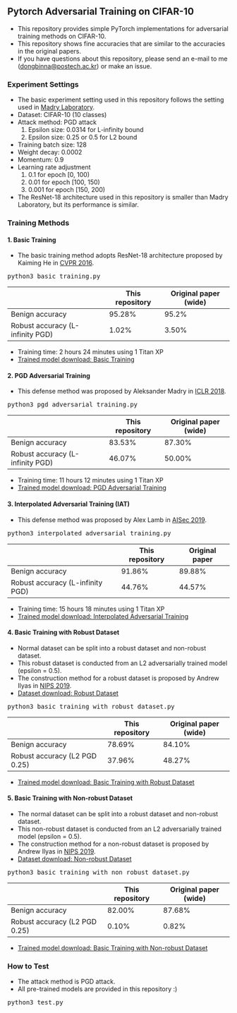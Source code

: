 ## Pytorch Adversarial Training on CIFAR-10

* This repository provides simple PyTorch implementations for adversarial training methods on CIFAR-10.
* This repository shows fine accuracies that are similar to the accuracies in the original papers.
* If you have questions about this repository, please send an e-mail to me (dongbinna@postech.ac.kr) or make an issue.

### Experiment Settings

* The basic experiment setting used in this repository follows the setting used in [Madry Laboratory](https://github.com/MadryLab/cifar10_challenge).
* Dataset: CIFAR-10 (10 classes)
* Attack method: PGD attack
  1) Epsilon size: 0.0314 for L-infinity bound
  2) Epsilon size: 0.25 or 0.5 for L2 bound
* Training batch size: 128
* Weight decay: 0.0002
* Momentum: 0.9
* Learning rate adjustment
  1) 0.1 for epoch [0, 100)
  2) 0.01 for epoch [100, 150)
  3) 0.001 for epoch [150, 200)
* The ResNet-18 architecture used in this repository is smaller than Madry Laboratory, but its performance is similar.

### Training Methods

#### 1. Basic Training

* The basic training method adopts ResNet-18 architecture proposed by Kaiming He in [CVPR 2016](https://arxiv.org/pdf/1512.03385.pdf).
<pre>
python3 basic_training.py
</pre>
||This repository|Original paper (wide)|
|------|---|---|
|Benign accuracy|95.28%|95.2%|
|Robust accuracy (L-infinity PGD)|1.02%|3.50%|
* Training time: 2 hours 24 minutes using 1 Titan XP
* [Trained model download: Basic Training](https://postechackr-my.sharepoint.com/:u:/g/personal/dongbinna_postech_ac_kr/EcpGMF03mR9Ko1MM-kMSmloB4ceabuYCvnHaGZPgLNMzrA?e=dMBBRA)

#### 2. PGD Adversarial Training

* This defense method was proposed by Aleksander Madry in [ICLR 2018](https://arxiv.org/pdf/1706.06083.pdf).
<pre>
python3 pgd_adversarial_training.py
</pre>
||This repository|Original paper (wide)|
|------|---|---|
|Benign accuracy|83.53%|87.30%|
|Robust accuracy (L-infinity PGD)|46.07%|50.00%|
* Training time: 11 hours 12 minutes using 1 Titan XP
* [Trained model download: PGD Adversarial Training](https://postechackr-my.sharepoint.com/:u:/g/personal/dongbinna_postech_ac_kr/Efy7BpBGApRHi97u00A34t8BuNp_64Yswk5s_MPv2z15yA?e=RcL2iC)

#### 3. Interpolated Adversarial Training (IAT)

* This defense method was proposed by Alex Lamb in [AISec 2019](https://arxiv.org/pdf/1906.06784.pdf).
<pre>
python3 interpolated_adversarial_training.py
</pre>
||This repository|Original paper|
|------|---|---|
|Benign accuracy|91.86%|89.88%|
|Robust accuracy (L-infinity PGD)|44.76%|44.57%|
* Training time: 15 hours 18 minutes using 1 Titan XP
* [Trained model download: Interpolated Adversarial Training](https://postechackr-my.sharepoint.com/:u:/g/personal/dongbinna_postech_ac_kr/EWP0H_Q21vZOvb6njchzHZkBshcdTxJXse17kNBk5H-qnA?e=ttYKts)

#### 4. Basic Training with Robust Dataset

* Normal dataset can be split into a robust dataset and non-robust dataset.
* This robust dataset is conducted from an L2 adversarially trained model (epsilon = 0.5).
* The construction method for a robust dataset is proposed by Andrew Ilyas in [NIPS 2019](https://arxiv.org/pdf/1905.02175.pdf).
* [Dataset download: Robust Dataset](https://postechackr-my.sharepoint.com/:u:/g/personal/dongbinna_postech_ac_kr/ET9LWRoUc9ZCjU0-szWt55ABQepaeB64I8ZAruOlwNDQHg?e=FOmeb5)
<pre>
python3 basic_training_with_robust_dataset.py
</pre>
||This repository|Original paper (wide)|
|------|---|---|
|Benign accuracy|78.69%|84.10%|
|Robust accuracy (L2 PGD 0.25)|37.96%|48.27%|
* [Trained model download: Basic Training with Robust Dataset](https://postechackr-my.sharepoint.com/:u:/g/personal/dongbinna_postech_ac_kr/EUzfqsw2k8VGkE92kdEWEtoB2AhznrfmVv-XPpo8NCn8QA?e=xKABMd)

#### 5. Basic Training with Non-robust Dataset

* The normal dataset can be split into a robust dataset and non-robust dataset.
* This non-robust dataset is conducted from an L2 adversarially trained model (epsilon = 0.5).
* The construction method for a non-robust dataset is proposed by Andrew Ilyas in [NIPS 2019](https://arxiv.org/pdf/1905.02175.pdf).
* [Dataset download: Non-robust Dataset](https://postechackr-my.sharepoint.com/:u:/g/personal/dongbinna_postech_ac_kr/EZ9_ujc-biRFvVsjKU6QSk0BsiPma8kBpZDwSM20ryYqfg?e=bhpMYg)
<pre>
python3 basic_training_with_non_robust_dataset.py
</pre>
||This repository|Original paper (wide)|
|------|---|---|
|Benign accuracy|82.00%|87.68%|
|Robust accuracy (L2 PGD 0.25)|0.10%|0.82%|
* [Trained model download: Basic Training with Non-robust Dataset](https://postechackr-my.sharepoint.com/:u:/g/personal/dongbinna_postech_ac_kr/ESxDKKWp_f5GtO2GBCCKJBsBDJSXmgfGaQDKp3jnLKg_nw?e=0eoRTq)

### How to Test

* The attack method is PGD attack.
* All pre-trained models are provided in this repository :)
<pre>
python3 test.py
</pre>

